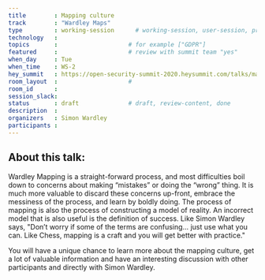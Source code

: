 ```yaml
---
title        : Mapping culture
track        : "Wardley Maps"
type         : working-session      # working-session, user-session, product-session
technology   :
topics       :                    # for example ["GDPR"]
featured     :                    # review with summit team "yes"
when_day     : Tue
when_time    : WS-2
hey_summit   : https://open-security-summit-2020.heysummit.com/talks/mapping-culture/
room_layout  :                    #
room_id      : 
session_slack: 
status       : draft              # draft, review-content, done
description  :
organizers   : Simon Wardley
participants :
---
```


## About this talk:  

Wardley Mapping is a straight-forward process, and most difficulties boil down to concerns about making “mistakes” or doing the “wrong” thing. It is much more valuable to discard these concerns up-front, embrace the messiness of the process, and learn by boldly doing.
The process of mapping is also the process of constructing a model of reality. An incorrect model that is also useful is the definition of success.
Like Simon Wardley says, "Don’t worry if some of the terms are confusing… just use what you can. Like Chess, mapping is a craft and you will get better with practice."

You will have a unique chance to learn more about the mapping culture, get a lot of valuable information and have an interesting discussion with other participants and directly with Simon Wardley.